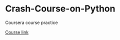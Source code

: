 # Crash-Course-on-Python
Coursera course practice

[Course link](https://www.coursera.org/learn/python-crash-course/)

